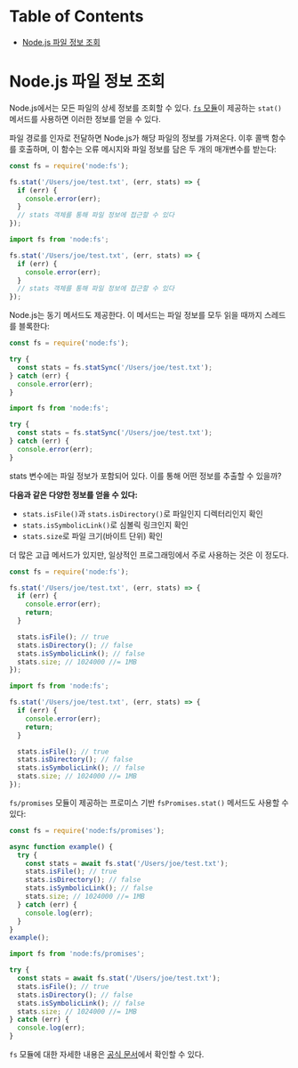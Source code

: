 # Table of Contents

- [Node.js 파일 정보 조회](#nodejs-파일-정보-조회)

# Node.js 파일 정보 조회

Node.js에서는 모든 파일의 상세 정보를 조회할 수 있다. [`fs` 모듈](https://nodejs.org/api/fs.html)이 제공하는 `stat()` 메서드를 사용하면 이러한 정보를 얻을 수 있다.

파일 경로를 인자로 전달하면 Node.js가 해당 파일의 정보를 가져온다. 이후 콜백 함수를 호출하며, 이 함수는 오류 메시지와 파일 정보를 담은 두 개의 매개변수를 받는다:

```javascript
const fs = require('node:fs');

fs.stat('/Users/joe/test.txt', (err, stats) => {
  if (err) {
    console.error(err);
  }
  // stats 객체를 통해 파일 정보에 접근할 수 있다
});
```

```javascript
import fs from 'node:fs';

fs.stat('/Users/joe/test.txt', (err, stats) => {
  if (err) {
    console.error(err);
  }
  // stats 객체를 통해 파일 정보에 접근할 수 있다
});
```

Node.js는 동기 메서드도 제공한다. 이 메서드는 파일 정보를 모두 읽을 때까지 스레드를 블록한다:

```javascript
const fs = require('node:fs');

try {
  const stats = fs.statSync('/Users/joe/test.txt');
} catch (err) {
  console.error(err);
}
```

```javascript
import fs from 'node:fs';

try {
  const stats = fs.statSync('/Users/joe/test.txt');
} catch (err) {
  console.error(err);
}
```

stats 변수에는 파일 정보가 포함되어 있다. 이를 통해 어떤 정보를 추출할 수 있을까?

**다음과 같은 다양한 정보를 얻을 수 있다:**

- `stats.isFile()`과 `stats.isDirectory()`로 파일인지 디렉터리인지 확인
- `stats.isSymbolicLink()`로 심볼릭 링크인지 확인
- `stats.size`로 파일 크기(바이트 단위) 확인

더 많은 고급 메서드가 있지만, 일상적인 프로그래밍에서 주로 사용하는 것은 이 정도다.

```javascript
const fs = require('node:fs');

fs.stat('/Users/joe/test.txt', (err, stats) => {
  if (err) {
    console.error(err);
    return;
  }

  stats.isFile(); // true
  stats.isDirectory(); // false
  stats.isSymbolicLink(); // false
  stats.size; // 1024000 //= 1MB
});
```

```javascript
import fs from 'node:fs';

fs.stat('/Users/joe/test.txt', (err, stats) => {
  if (err) {
    console.error(err);
    return;
  }

  stats.isFile(); // true
  stats.isDirectory(); // false
  stats.isSymbolicLink(); // false
  stats.size; // 1024000 //= 1MB
});
```

`fs/promises` 모듈이 제공하는 프로미스 기반 `fsPromises.stat()` 메서드도 사용할 수 있다:

```javascript
const fs = require('node:fs/promises');

async function example() {
  try {
    const stats = await fs.stat('/Users/joe/test.txt');
    stats.isFile(); // true
    stats.isDirectory(); // false
    stats.isSymbolicLink(); // false
    stats.size; // 1024000 //= 1MB
  } catch (err) {
    console.log(err);
  }
}
example();
```

```javascript
import fs from 'node:fs/promises';

try {
  const stats = await fs.stat('/Users/joe/test.txt');
  stats.isFile(); // true
  stats.isDirectory(); // false
  stats.isSymbolicLink(); // false
  stats.size; // 1024000 //= 1MB
} catch (err) {
  console.log(err);
}
```

`fs` 모듈에 대한 자세한 내용은 [공식 문서](https://nodejs.org/api/fs.html)에서 확인할 수 있다.